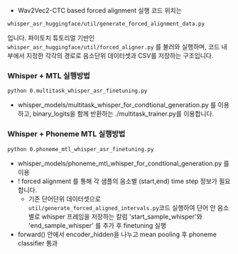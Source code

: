 - Wav2Vec2-CTC based forced alignment 실행 코드 위치는
```
whisper_asr_huggingface/util/generate_forced_alignment_data.py
```
입니다. 
파이토치 튜토리얼 기반인 `whisper_asr_huggingface/util/forced_aligner.py` 를 불러와
실행하며, 코드 내부에서 지정한 각각의 경로로 음소단위 데이터셋과 CSV를 저장하는 구조입니다. 


### Whisper + MTL 실행방법
```
python 0.multitask_whisper_asr_finetuning.py
```
- whisper_models/multitask_whisper_for_condtional_generation.py 를 이용하고, binary_logits을 함께 반환하는 ./multitask_trainer.py를 이용합니다.

### Whisper + Phoneme MTL 실행방법
```
python 0.phoneme_mtl_whisper_asr_finetuning.py
```
- whisper_models/phoneme_mtl_whisper_for_condtional_generation.py 를 이용
- ! forced alignment 를 통해 각 샘플의 음소별 (start,end) time step 정보가 필요합니다. 
    * 기존 단어단위 데이터셋으로 `util/generate_forced_aligned_intervals.py`코드 실행하여 단어 안 음소별로 whisper 프레임을 저장하는 칼럼 'start_sample_whisper'와 'end_sample_whisper' 를 추가 후 finetuning 실행
-  forward() 안에서 encoder_hidden을 나누고 mean pooling 후 phoneme classifier 통과